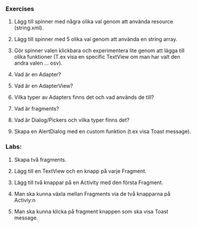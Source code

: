 ### Exercises

1. Lägg till spinner med några olika val genom att använda resource (string.xml).

2. Lägg till spinner med 5 olika val genom att använda en string array.

3. Gör spinner valen klickbara och experimentera lite genom att lägga till olika funktioner (T.ex visa en specific TextView om man har valt den andra valen ... osv).

4. Vad är en Adapter?

5. Vad är en AdapterView?

6. Vilka typer av Adapters finns det och vad används de till?

7. Vad är fragments?

8. Vad är Dialog/Pickers och vilka typer finns det?

9. Skapa en AlertDialog med en custom funktion (t.ex visa Toast message).

### Labs:

1. Skapa två fragments.

2. Lägg till en TextView och en knapp på varje Fragment.

3. Lägg till två knappar på en Activity med den första Fragment.

4. Man ska kunna växla mellan Fragments via de två knapparna på Activiy:n

5. Man ska kunna klicka på fragment knappen som ska visa Toast message.
